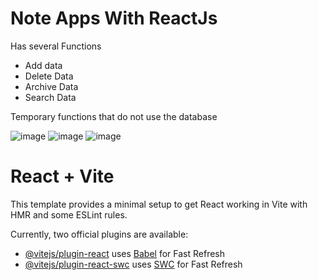 # Note Apps With ReactJs 
Has several Functions 
- Add data
- Delete Data
- Archive Data
- Search Data

Temporary functions that do not use the database 

![image](https://github.com/ELINSOPIAH03/noteapps-reactjs/assets/71278382/58a7d649-522b-44a4-9304-ebb8d47e91ec)
![image](https://github.com/ELINSOPIAH03/noteapps-reactjs/assets/71278382/4cc08055-bbe1-4aee-a560-d650b5266cc1)
![image](https://github.com/ELINSOPIAH03/noteapps-reactjs/assets/71278382/f09882ad-c9b6-450b-bdf1-c64c3f3f7e84)

# React + Vite

This template provides a minimal setup to get React working in Vite with HMR and some ESLint rules.

Currently, two official plugins are available:

- [@vitejs/plugin-react](https://github.com/vitejs/vite-plugin-react/blob/main/packages/plugin-react/README.md) uses [Babel](https://babeljs.io/) for Fast Refresh
- [@vitejs/plugin-react-swc](https://github.com/vitejs/vite-plugin-react-swc) uses [SWC](https://swc.rs/) for Fast Refresh
